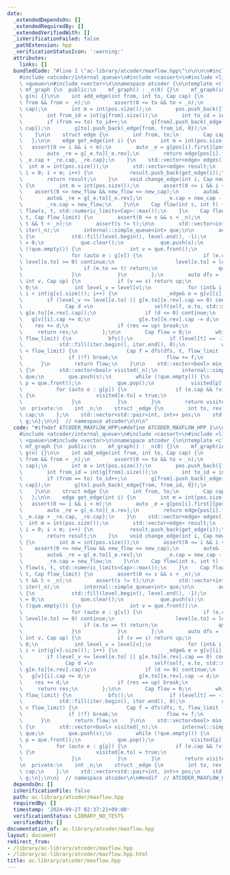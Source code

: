 ```yaml
---
data:
  _extendedDependsOn: []
  _extendedRequiredBy: []
  _extendedVerifiedWith: []
  _isVerificationFailed: false
  _pathExtension: hpp
  _verificationStatusIcon: ':warning:'
  attributes:
    links: []
  bundledCode: "#line 1 \"ac-library/atcoder/maxflow.hpp\"\n\n\n\n#include <algorithm>\n\
    #include <atcoder/internal_queue>\n#include <cassert>\n#include <limits>\n#include\
    \ <queue>\n#include <vector>\n\nnamespace atcoder {\n\ntemplate <class Cap> struct\
    \ mf_graph {\n  public:\n    mf_graph() : _n(0) {}\n    mf_graph(int n) : _n(n),\
    \ g(n) {}\n\n    int add_edge(int from, int to, Cap cap) {\n        assert(0 <=\
    \ from && from < _n);\n        assert(0 <= to && to < _n);\n        assert(0 <=\
    \ cap);\n        int m = int(pos.size());\n        pos.push_back({from, int(g[from].size())});\n\
    \        int from_id = int(g[from].size());\n        int to_id = int(g[to].size());\n\
    \        if (from == to) to_id++;\n        g[from].push_back(_edge{to, to_id,\
    \ cap});\n        g[to].push_back(_edge{from, from_id, 0});\n        return m;\n\
    \    }\n\n    struct edge {\n        int from, to;\n        Cap cap, flow;\n \
    \   };\n\n    edge get_edge(int i) {\n        int m = int(pos.size());\n     \
    \   assert(0 <= i && i < m);\n        auto _e = g[pos[i].first][pos[i].second];\n\
    \        auto _re = g[_e.to][_e.rev];\n        return edge{pos[i].first, _e.to,\
    \ _e.cap + _re.cap, _re.cap};\n    }\n    std::vector<edge> edges() {\n      \
    \  int m = int(pos.size());\n        std::vector<edge> result;\n        for (int\
    \ i = 0; i < m; i++) {\n            result.push_back(get_edge(i));\n        }\n\
    \        return result;\n    }\n    void change_edge(int i, Cap new_cap, Cap new_flow)\
    \ {\n        int m = int(pos.size());\n        assert(0 <= i && i < m);\n    \
    \    assert(0 <= new_flow && new_flow <= new_cap);\n        auto& _e = g[pos[i].first][pos[i].second];\n\
    \        auto& _re = g[_e.to][_e.rev];\n        _e.cap = new_cap - new_flow;\n\
    \        _re.cap = new_flow;\n    }\n\n    Cap flow(int s, int t) {\n        return\
    \ flow(s, t, std::numeric_limits<Cap>::max());\n    }\n    Cap flow(int s, int\
    \ t, Cap flow_limit) {\n        assert(0 <= s && s < _n);\n        assert(0 <=\
    \ t && t < _n);\n        assert(s != t);\n\n        std::vector<int> level(_n),\
    \ iter(_n);\n        internal::simple_queue<int> que;\n\n        auto bfs = [&]()\
    \ {\n            std::fill(level.begin(), level.end(), -1);\n            level[s]\
    \ = 0;\n            que.clear();\n            que.push(s);\n            while\
    \ (!que.empty()) {\n                int v = que.front();\n                que.pop();\n\
    \                for (auto e : g[v]) {\n                    if (e.cap == 0 ||\
    \ level[e.to] >= 0) continue;\n                    level[e.to] = level[v] + 1;\n\
    \                    if (e.to == t) return;\n                    que.push(e.to);\n\
    \                }\n            }\n        };\n        auto dfs = [&](auto self,\
    \ int v, Cap up) {\n            if (v == s) return up;\n            Cap res =\
    \ 0;\n            int level_v = level[v];\n            for (int& i = iter[v];\
    \ i < int(g[v].size()); i++) {\n                _edge& e = g[v][i];\n        \
    \        if (level_v <= level[e.to] || g[e.to][e.rev].cap == 0) continue;\n  \
    \              Cap d =\n                    self(self, e.to, std::min(up - res,\
    \ g[e.to][e.rev].cap));\n                if (d <= 0) continue;\n             \
    \   g[v][i].cap += d;\n                g[e.to][e.rev].cap -= d;\n            \
    \    res += d;\n                if (res == up) break;\n            }\n       \
    \     return res;\n        };\n\n        Cap flow = 0;\n        while (flow <\
    \ flow_limit) {\n            bfs();\n            if (level[t] == -1) break;\n\
    \            std::fill(iter.begin(), iter.end(), 0);\n            while (flow\
    \ < flow_limit) {\n                Cap f = dfs(dfs, t, flow_limit - flow);\n \
    \               if (!f) break;\n                flow += f;\n            }\n  \
    \      }\n        return flow;\n    }\n\n    std::vector<bool> min_cut(int s)\
    \ {\n        std::vector<bool> visited(_n);\n        internal::simple_queue<int>\
    \ que;\n        que.push(s);\n        while (!que.empty()) {\n            int\
    \ p = que.front();\n            que.pop();\n            visited[p] = true;\n \
    \           for (auto e : g[p]) {\n                if (e.cap && !visited[e.to])\
    \ {\n                    visited[e.to] = true;\n                    que.push(e.to);\n\
    \                }\n            }\n        }\n        return visited;\n    }\n\
    \n  private:\n    int _n;\n    struct _edge {\n        int to, rev;\n        Cap\
    \ cap;\n    };\n    std::vector<std::pair<int, int>> pos;\n    std::vector<std::vector<_edge>>\
    \ g;\n};\n\n}  // namespace atcoder\n\n\n"
  code: "#ifndef ATCODER_MAXFLOW_HPP\n#define ATCODER_MAXFLOW_HPP 1\n\n#include <algorithm>\n\
    #include <atcoder/internal_queue>\n#include <cassert>\n#include <limits>\n#include\
    \ <queue>\n#include <vector>\n\nnamespace atcoder {\n\ntemplate <class Cap> struct\
    \ mf_graph {\n  public:\n    mf_graph() : _n(0) {}\n    mf_graph(int n) : _n(n),\
    \ g(n) {}\n\n    int add_edge(int from, int to, Cap cap) {\n        assert(0 <=\
    \ from && from < _n);\n        assert(0 <= to && to < _n);\n        assert(0 <=\
    \ cap);\n        int m = int(pos.size());\n        pos.push_back({from, int(g[from].size())});\n\
    \        int from_id = int(g[from].size());\n        int to_id = int(g[to].size());\n\
    \        if (from == to) to_id++;\n        g[from].push_back(_edge{to, to_id,\
    \ cap});\n        g[to].push_back(_edge{from, from_id, 0});\n        return m;\n\
    \    }\n\n    struct edge {\n        int from, to;\n        Cap cap, flow;\n \
    \   };\n\n    edge get_edge(int i) {\n        int m = int(pos.size());\n     \
    \   assert(0 <= i && i < m);\n        auto _e = g[pos[i].first][pos[i].second];\n\
    \        auto _re = g[_e.to][_e.rev];\n        return edge{pos[i].first, _e.to,\
    \ _e.cap + _re.cap, _re.cap};\n    }\n    std::vector<edge> edges() {\n      \
    \  int m = int(pos.size());\n        std::vector<edge> result;\n        for (int\
    \ i = 0; i < m; i++) {\n            result.push_back(get_edge(i));\n        }\n\
    \        return result;\n    }\n    void change_edge(int i, Cap new_cap, Cap new_flow)\
    \ {\n        int m = int(pos.size());\n        assert(0 <= i && i < m);\n    \
    \    assert(0 <= new_flow && new_flow <= new_cap);\n        auto& _e = g[pos[i].first][pos[i].second];\n\
    \        auto& _re = g[_e.to][_e.rev];\n        _e.cap = new_cap - new_flow;\n\
    \        _re.cap = new_flow;\n    }\n\n    Cap flow(int s, int t) {\n        return\
    \ flow(s, t, std::numeric_limits<Cap>::max());\n    }\n    Cap flow(int s, int\
    \ t, Cap flow_limit) {\n        assert(0 <= s && s < _n);\n        assert(0 <=\
    \ t && t < _n);\n        assert(s != t);\n\n        std::vector<int> level(_n),\
    \ iter(_n);\n        internal::simple_queue<int> que;\n\n        auto bfs = [&]()\
    \ {\n            std::fill(level.begin(), level.end(), -1);\n            level[s]\
    \ = 0;\n            que.clear();\n            que.push(s);\n            while\
    \ (!que.empty()) {\n                int v = que.front();\n                que.pop();\n\
    \                for (auto e : g[v]) {\n                    if (e.cap == 0 ||\
    \ level[e.to] >= 0) continue;\n                    level[e.to] = level[v] + 1;\n\
    \                    if (e.to == t) return;\n                    que.push(e.to);\n\
    \                }\n            }\n        };\n        auto dfs = [&](auto self,\
    \ int v, Cap up) {\n            if (v == s) return up;\n            Cap res =\
    \ 0;\n            int level_v = level[v];\n            for (int& i = iter[v];\
    \ i < int(g[v].size()); i++) {\n                _edge& e = g[v][i];\n        \
    \        if (level_v <= level[e.to] || g[e.to][e.rev].cap == 0) continue;\n  \
    \              Cap d =\n                    self(self, e.to, std::min(up - res,\
    \ g[e.to][e.rev].cap));\n                if (d <= 0) continue;\n             \
    \   g[v][i].cap += d;\n                g[e.to][e.rev].cap -= d;\n            \
    \    res += d;\n                if (res == up) break;\n            }\n       \
    \     return res;\n        };\n\n        Cap flow = 0;\n        while (flow <\
    \ flow_limit) {\n            bfs();\n            if (level[t] == -1) break;\n\
    \            std::fill(iter.begin(), iter.end(), 0);\n            while (flow\
    \ < flow_limit) {\n                Cap f = dfs(dfs, t, flow_limit - flow);\n \
    \               if (!f) break;\n                flow += f;\n            }\n  \
    \      }\n        return flow;\n    }\n\n    std::vector<bool> min_cut(int s)\
    \ {\n        std::vector<bool> visited(_n);\n        internal::simple_queue<int>\
    \ que;\n        que.push(s);\n        while (!que.empty()) {\n            int\
    \ p = que.front();\n            que.pop();\n            visited[p] = true;\n \
    \           for (auto e : g[p]) {\n                if (e.cap && !visited[e.to])\
    \ {\n                    visited[e.to] = true;\n                    que.push(e.to);\n\
    \                }\n            }\n        }\n        return visited;\n    }\n\
    \n  private:\n    int _n;\n    struct _edge {\n        int to, rev;\n        Cap\
    \ cap;\n    };\n    std::vector<std::pair<int, int>> pos;\n    std::vector<std::vector<_edge>>\
    \ g;\n};\n\n}  // namespace atcoder\n\n#endif  // ATCODER_MAXFLOW_HPP\n"
  dependsOn: []
  isVerificationFile: false
  path: ac-library/atcoder/maxflow.hpp
  requiredBy: []
  timestamp: '2024-09-27 02:37:21+09:00'
  verificationStatus: LIBRARY_NO_TESTS
  verifiedWith: []
documentation_of: ac-library/atcoder/maxflow.hpp
layout: document
redirect_from:
- /library/ac-library/atcoder/maxflow.hpp
- /library/ac-library/atcoder/maxflow.hpp.html
title: ac-library/atcoder/maxflow.hpp
---
```

